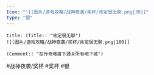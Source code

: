```yaml
---
Icon: "![[图片/游戏攻略/战神夜袭/奖杯/肯定很无聊.png|30]]"
Type: "银"
---
```

```ad-common-silver-trophy
title: (Title:: "肯定很无聊")
![[图片/游戏攻略/战神夜袭/奖杯/肯定很无聊.png|100]]

(Comment:: "在传奇难度下通关所有地下城")
```

#战神夜袭/奖杯 #奖杯 #银
